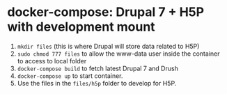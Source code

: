 # docker-compose: Drupal 7 + H5P with development mount

1. ```mkdir files``` (this is where Drupal will store data related to H5P)
2. ```sudo chmod 777 files``` to allow the www-data user inside the container to access to local folder
3. ```docker-compose build``` to fetch latest Drupal 7 and Drush
4. ```docker-compose up``` to start container.
5. Use the files in the ```files/h5p``` folder to develop for H5P.